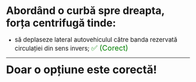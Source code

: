 # Abordând o curbă spre dreapta, forța centrifugă tinde:

- <span style="font-size: larger;">să deplaseze lateral autovehiculul către banda rezervată circulației din sens invers; <span style="color: green; font-size: larger;">✅ (Corect)</span></span>

---

<span style="font-size: 30px; font-weight: bold;">**Doar o opțiune este corectă!**</span>